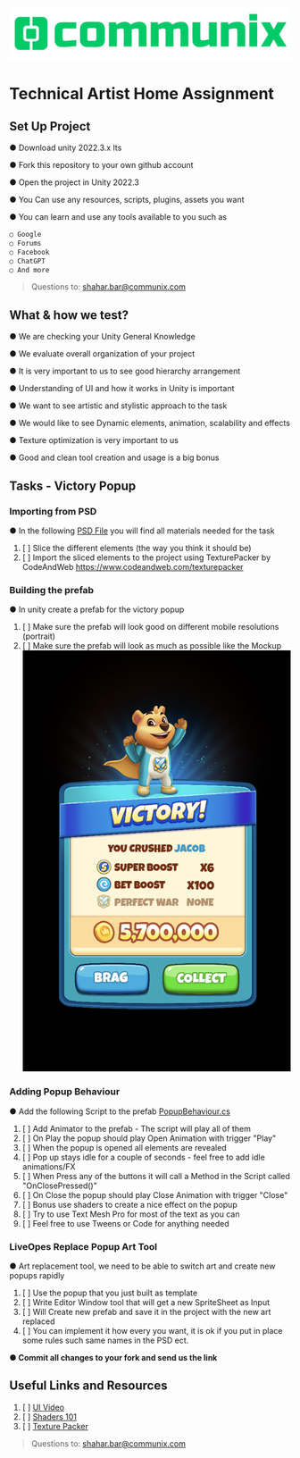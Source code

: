 ﻿![CommunixLogo.png](CommunixLogo.png)

# Technical Artist Home Assignment

## Set Up Project

● Download unity 2022.3.x lts

● Fork this repository to your own github account

● Open the project in Unity 2022.3

● You Can use any resources, scripts, plugins, assets you want

● You can learn and use any tools available to you such as

    ○ Google
    ○ Forums
    ○ Facebook
    ○ ChatGPT
    ○ And more

> Questions to: shahar.bar@communix.com

## What & how we test?

● We are checking your Unity General Knowledge

● We evaluate overall organization of your project

● It is very important to us to see good hierarchy arrangement

● Understanding of UI and how it works in Unity is important

● We want to see artistic and stylistic approach to the task

● We would like to see Dynamic elements, animation, scalability and effects

● Texture optimization is very important to us

● Good and clean tool creation and usage is a big bonus


## Tasks - Victory Popup
### Importing from PSD

● In the following [PSD File](OriginalPSD.psd) you will find all materials needed for the task
1. [ ] Slice the different elements (the way you think it should be)
2. [ ] Import the sliced elements to the project using TexturePacker by CodeAndWeb https://www.codeandweb.com/texturepacker

### Building the prefab
● In unity create a prefab for the victory popup
1. [ ] Make sure the prefab will look good on different mobile resolutions (portrait)
2. [ ] Make sure the prefab will look as much as possible like the Mockup
![Mockup.png](Mockup.png)

### Adding Popup Behaviour
● Add the following Script to the prefab [PopupBehaviour.cs](Assets/Scripts/PopupBehaviour.cs) 
1. [ ] Add Animator to the prefab - The script will play all of them
2. [ ] On Play the popup should play Open Animation with trigger "Play"
3. [ ] When the popup is opened all elements are revealed
4. [ ] Pop up stays idle for a couple of seconds - feel free to add idle animations/FX
5. [ ] When Press any of the buttons it will call a Method in the Script called "OnClosePressed()"
6. [ ] On Close the popup should play Close Animation with trigger "Close"
7. [ ] Bonus use shaders to create a nice effect on the popup
8. [ ] Try to use Text Mesh Pro for most of the text as you can
9. [ ] Feel free to use Tweens or Code for anything needed

### LiveOpes Replace Popup Art Tool
● Art replacement tool, we need to be able to switch art and create new popups rapidly
1. [ ] Use the popup that you just built as template
2. [ ] Write Editor Window tool that will get a new SpriteSheet as Input
3. [ ] Will Create new prefab and save it in the project with the new art replaced
4. [ ] You can implement it how every you want, it is ok if you put in place some rules such same names in the PSD ect.

**● Commit all changes to your fork and send us the link**

## Useful Links and Resources
1. [ ] [UI Video](https://www.youtube.com/watch?v=HwdweCX5aMI/)
2. [ ] [Shaders 101](https://www.youtube.com/watch?v=T-HXmQAMhG0/)
2. [ ] [Texture Packer](https://www.youtube.com/watch?v=4WcoSMFSYiY)

> Questions to: shahar.bar@communix.com